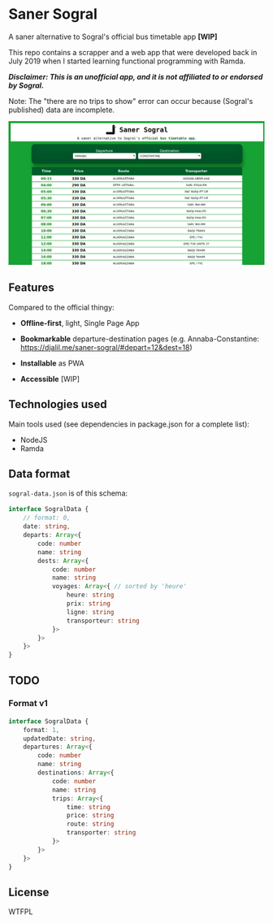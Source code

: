 # Saner Sogral
A saner alternative to Sogral's official bus timetable app **\[WIP\]**

This repo contains a scrapper and a web app that were developed back in July 2019 when I started learning functional programming with Ramda.

***Disclaimer: This is an unofficial app, and it is not affiliated to or endorsed by Sogral.***

Note: The "there are no trips to show" error can occur because (Sogral's published) data are incomplete.

![Screenshot](images/screenshot.png)

## Features
Compared to the official thingy:

- **Offline-first**, light, Single Page App

- **Bookmarkable** departure-destination pages (e.g. Annaba-Constantine: https://djalil.me/saner-sogral/#depart=12&dest=18)

- **Installable** as PWA

- **Accessible** \[WIP]


## Technologies used
Main tools used (see dependencies in package.json for a complete list):
- NodeJS
- Ramda


## Data format
`sogral-data.json` is of this schema:

```ts
interface SogralData {
    // format: 0,
    date: string,
    departs: Array<{
        code: number
        name: string
        dests: Array<{
            code: number
            name: string
            voyages: Array<{ // sorted by 'heure'
                heure: string
                prix: string
                ligne: string
                transporteur: string
            }>
        }>
    }>
}
```


## TODO

### Format v1
```ts
interface SogralData {
    format: 1,
    updatedDate: string,
    departures: Array<{
        code: number
        name: string
        destinations: Array<{
            code: number
            name: string
            trips: Array<{
                time: string
                price: string
                route: string
                transporter: string
            }>
        }>
    }>
}
```


## License
WTFPL

